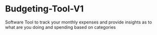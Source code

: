 # Budgeting-Tool-V1
Software Tool to track your monthly expenses and provide insights as to what are you doing and spending based on categories
